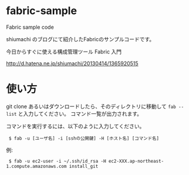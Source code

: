 fabric-sample
=============

Fabric sample code

shiumachi のブログにて紹介したFabricのサンプルコードです。

今日からすぐに使える構成管理ツール Fabric 入門

http://d.hatena.ne.jp/shiumachi/20130414/1365920515


使い方
======

git clone あるいはダウンロードしたら、そのディレクトリに移動して ```fab --list``` と入力してください。
コマンド一覧が出力されます。

コマンドを実行するには、以下のように入力してください。

```
 $ fab -u [ユーザ名] -i [sshの公開鍵] -H [ホスト名] [コマンド名]
```



例:

```
 $ fab -u ec2-user -i ~/.ssh/id_rsa -H ec2-XXX.ap-northeast-1.compute.amazonaws.com install_git
```
